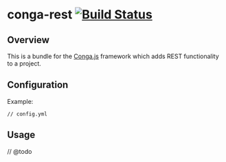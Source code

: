 # conga-rest [![Build Status](https://secure.travis-ci.org/congajs/conga-rest.png)](http://travis-ci.org/congajs/conga-rest)

## Overview

This is a bundle for the [Conga.js](https://github.com/congajs/conga) framework which
adds REST functionality to a project.

## Configuration

Example:

    // config.yml


## Usage

// @todo

